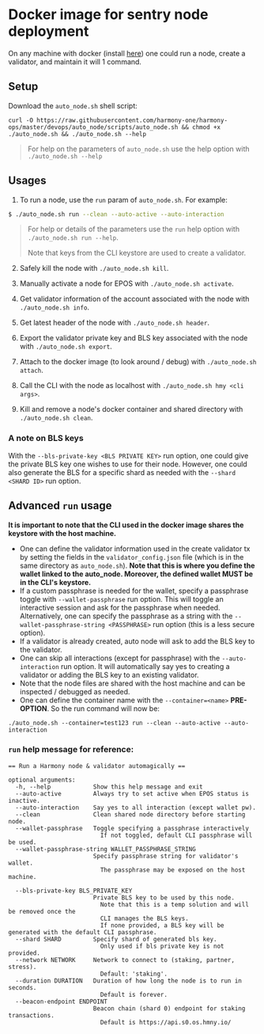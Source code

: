# Docker image for sentry node deployment

On any machine with docker (install [here](https://docs.docker.com/install/)) one could run a node, create a validator, and maintain it will 1 command.

## Setup

Download the `auto_node.sh` shell script:
```
curl -O https://raw.githubusercontent.com/harmony-one/harmony-ops/master/devops/auto_node/scripts/auto_node.sh && chmod +x ./auto_node.sh && ./auto_node.sh --help
```
> For help on the parameters of `auto_node.sh` use the help option with `./auto_node.sh --help` 

## Usages

1. To run a node, use the `run` param of `auto_node.sh`. For example:
```bash
$ ./auto_node.sh run --clean --auto-active --auto-interaction 
```
> For help or details of the parameters use the `run` help option with `./auto_node.sh run --help`.
>
> Note that keys from the CLI keystore are used to create a validator.

2. Safely kill the node with `./auto_node.sh kill`.

3. Manually activate a node for EPOS with `./auto_node.sh activate`.

4. Get validator information of the account associated with the node with `./auto_node.sh info`.

5. Get latest header of the node with `./auto_node.sh header`.

6. Export the validator private key and BLS key associated with the node with `./auto_node.sh export`.

7. Attach to the docker image (to look around / debug) with `./auto_node.sh attach`.

8. Call the CLI with the node as localhost with `./auto_node.sh hmy <cli args>`.

9. Kill and remove a node's docker container and shared directory with `./auto_node.sh clean`.

### A note on BLS keys

With the `--bls-private-key <BLS PRIVATE KEY>` run option, one could give the private BLS key one wishes to use for their node. 
However, one could also generate the BLS for a specific shard as needed with the `--shard <SHARD ID>` run option.  

## Advanced `run` usage

**It is important to note that the CLI used in the docker image shares the keystore with the host machine.**

* One can define the validator information used in the create validator tx by setting the 
fields in the `validator_config.json` file (which is in the same directory as `auto_node.sh`). 
**Note that this is where you define the wallet linked to the auto_node. Moreover, the defined wallet MUST 
be in the CLI's keystore.**
* If a custom passphrase is needed for the wallet, specify a passphrase toggle with `--wallet-passphrase` run option. 
This will toggle an interactive session and ask for the passphrase when needed. Alternatively, one can specify the
passphrase as a string with the `--wallet-passphrase-string <PASSPHRASE>` run option (this is a less secure option).
* If a validator is already created, auto node will ask to add the BLS key to the validator.
* One can skip all interactions (except for passphrase) with the `--auto-interaction` run option. It will automatically
say yes to creating a validator or adding the BLS key to an existing validator.
* Note that the node files are shared with the host machine and can be inspected / debugged as needed.
* One can define the container name with the `--container=<name>` **PRE-OPTION**. So the run command will now be:
```
./auto_node.sh --container=test123 run --clean --auto-active --auto-interaction
``` 

### `run` help message for reference:
```
== Run a Harmony node & validator automagically ==

optional arguments:
  -h, --help            Show this help message and exit
  --auto-active         Always try to set active when EPOS status is inactive.
  --auto-interaction    Say yes to all interaction (except wallet pw).
  --clean               Clean shared node directory before starting node.
  --wallet-passphrase   Toggle specifying a passphrase interactively
                          If not toggled, default CLI passphrase will be used.
  --wallet-passphrase-string WALLET_PASSPHRASE_STRING
                        Specify passphrase string for validator's wallet.
                          The passphrase may be exposed on the host machine.

  --bls-private-key BLS_PRIVATE_KEY
                        Private BLS key to be used by this node.
                          Note that this is a temp solution and will be removed once the
                          CLI manages the BLS keys.
                          If none provided, a BLS key will be generated with the default CLI passphrase.
  --shard SHARD         Specify shard of generated bls key.
                          Only used if bls private key is not provided.
  --network NETWORK     Network to connect to (staking, partner, stress).
                          Default: 'staking'.
  --duration DURATION   Duration of how long the node is to run in seconds.
                          Default is forever.
  --beacon-endpoint ENDPOINT
                        Beacon chain (shard 0) endpoint for staking transactions.
                          Default is https://api.s0.os.hmny.io/
```

  